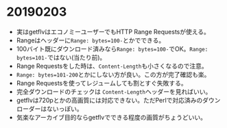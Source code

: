 # 20190203
* 実はgetflvはエコノミーユーザーでもHTTP Range Requestsが使える。
* Rangeはヘッダーに```Range: bytes=100-```とかでできる。
 * 100バイト既にダウンロード済みなら```Range: bytes=100-```でOK。```Range: bytes=101-```ではない(当たり前)。
 * Range Requestsをした時は、```Content-Length```も小さくなるので注意。
 * ```Range: bytes=101-200```とかにしない方が良い。この方が完了確認も楽。
 * Range Requestsを使ってレジュームしても割とすぐ失敗する。
* 完全ダウンロードのチェックは ```Content-Length```ヘッダーを見ればいい。
* getflvは720pとかの高画質には対応できない。ただPerlで対応済みのダウンローダーはないっぽい。
 * 気楽なアーカイブ目的ならgetflvでできる程度の画質がちょうどいい。
